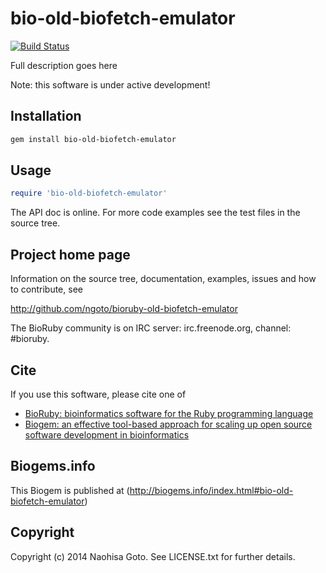 # bio-old-biofetch-emulator

[![Build Status](https://secure.travis-ci.org/ngoto/bioruby-old-biofetch-emulator.png)](http://travis-ci.org/ngoto/bioruby-old-biofetch-emulator)

Full description goes here

Note: this software is under active development!

## Installation

```sh
gem install bio-old-biofetch-emulator
```

## Usage

```ruby
require 'bio-old-biofetch-emulator'
```

The API doc is online. For more code examples see the test files in
the source tree.
        
## Project home page

Information on the source tree, documentation, examples, issues and
how to contribute, see

  http://github.com/ngoto/bioruby-old-biofetch-emulator

The BioRuby community is on IRC server: irc.freenode.org, channel: #bioruby.

## Cite

If you use this software, please cite one of
  
* [BioRuby: bioinformatics software for the Ruby programming language](http://dx.doi.org/10.1093/bioinformatics/btq475)
* [Biogem: an effective tool-based approach for scaling up open source software development in bioinformatics](http://dx.doi.org/10.1093/bioinformatics/bts080)

## Biogems.info

This Biogem is published at (http://biogems.info/index.html#bio-old-biofetch-emulator)

## Copyright

Copyright (c) 2014 Naohisa Goto. See LICENSE.txt for further details.

